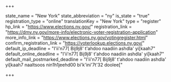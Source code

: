 +++

state_name = "New York"
state_abbreviation = "ny"
is_state = "true"
registration_type = "online"
translationKey = "New York"
type = "register"
hp_link = "https://www.elections.ny.gov/"
registration_link = "https://dmv.ny.gov/more-info/electronic-voter-registration-application"
more_info_link = "https://www.elections.ny.gov/votingregister.html"
confirm_registration_link = "https://voterlookup.elections.ny.gov/"
default_ip_deadline = "I'ii'n77[ Bij9j8' t'ahdoo naadiin ashdla' yi[kaah7"
default_online_deadline = "I'ii'n77[ Bij9j8' t'ahdoo naadiin ashdla' yi[kaah7"
default_mail_postmarked_deadline = "I'ii'n77[ Bij9j8' t'ahdoo naadiin ashdla' yi[kaah7 naaltsoos nin1h1jeehd00 bi'k'ini'7t'32 doolee["

+++